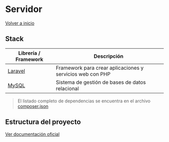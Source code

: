 # Servidor

[Volver a inicio](../README.md)

## Stack

| Librería / Framework            | Descripción                                               |
| ------------------------------- | --------------------------------------------------------- |
| [Laravel](https://laravel.com/) | Framework para crear aplicaciones y servicios web con PHP |
| [MySQL](https://www.mysql.com/) | Sistema de gestión de bases de datos relacional           |

> El listado completo de dependencias se encuentra en el archivo [composer.json](composer.json)

## Estructura del proyecto

[Ver documentación oficial](https://laravel.com/docs/5.7/structure)

